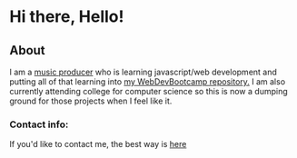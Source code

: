 # Hi there, Hello!
## About
I am a [music producer](http://www.wolfetrax.net) who is learning javascript/web development and putting all of that learning into [my WebDevBootcamp repository.](https://github.com/cjwolfe/WebDevBootcamp)
I am also currently attending college for computer science so this is now a dumping ground for those projects when I feel like it.


### Contact info:
If you'd like to contact me, the best way is [here](http://www.wolfetrax.net/contact)
